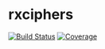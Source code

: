 # rxciphers

[![Build Status](https://github.com/rxwop/rxciphers.jl/actions/workflows/CI.yml/badge.svg?branch=master)](https://github.com/rxwop/rxciphers.jl/actions/workflows/CI.yml?query=branch%3Amaster)
[![Coverage](https://codecov.io/gh/rxwop/rxciphers.jl/branch/master/graph/badge.svg)](https://codecov.io/gh/rxwop/rxciphers.jl)
